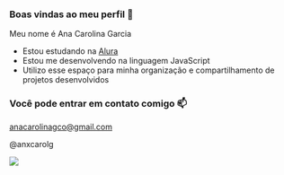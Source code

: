 ### Boas vindas ao meu perfil 💙

Meu nome é Ana Carolina Garcia

- Estou estudando na [Alura](https://www.alura.com.br)
- Estou me desenvolvendo na linguagem JavaScript
- Utilizo esse espaço para minha organização e compartilhamento de projetos desenvolvidos

### Você pode entrar em contato comigo 📫

anacarolinagco@gmail.com

@anxcarolg

![](https://media1.tenor.com/m/EeloF6xUk2gAAAAC/hello-kitty-hello-kitty-maromba.gif)
